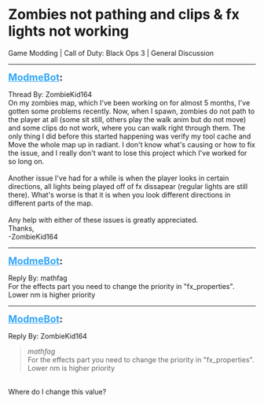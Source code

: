 # Zombies not pathing and clips & fx lights not working
Game Modding | Call of Duty: Black Ops 3 | General Discussion

---
<strong style="font-size: 1.4em;"><span style="text-decoration: underline;text-decoration-color: #34a7f9;"><span style="color:#34a7f9;">ModmeBot</span></span>:</strong>

<p>Thread By: ZombieKid164<br />On my zombies map, which I&#39;ve been working on for almost 5 months, I&#39;ve gotten some problems recently. Now, when I spawn, zombies do not path to the player at all (some sit still, others play the walk anim but do not move) and some clips do not work, where you can walk right through them. The only thing I did before this started happening was verify my tool cache and Move the whole map up in radiant. I don&#39;t know what&#39;s causing or how to fix the issue, and I really don&#39;t want to lose this project which I&#39;ve worked for so long on. <br /> <br />Another issue I&#39;ve had for a while is when the player looks in certain directions, all lights being played off of fx dissapear (regular lights are still there). What&#39;s worse is that it is when you look different directions in different parts of the map.<br /> <br />Any help with either of these issues is greatly appreciated. <br />Thanks, <br />-ZombieKid164</p>

---
<strong style="font-size: 1.4em;"><span style="text-decoration: underline;text-decoration-color: #34a7f9;"><span style="color:#34a7f9;">ModmeBot</span></span>:</strong>

<p>Reply By: mathfag<br />For the effects part you need to change the priority in &quot;fx_properties&quot;. Lower nm is higher priority</p>

---
<strong style="font-size: 1.4em;"><span style="text-decoration: underline;text-decoration-color: #34a7f9;"><span style="color:#34a7f9;">ModmeBot</span></span>:</strong>

<p>Reply By: ZombieKid164<br /><blockquote><em>mathfag</em><br />For the effects part you need to change the priority in &quot;fx_properties&quot;. Lower nm is higher priority</blockquote><br /> Where do I change this value?</p>
